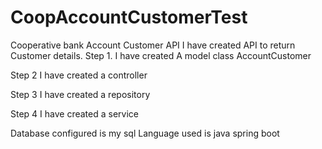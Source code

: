 
# CoopAccountCustomerTest
Cooperative bank Account Customer API
I have created API to return Customer details.
Step 1. I have created A model class AccountCustomer

Step 2 I have created a controller

Step 3 I have created a repository

Step 4 I have created a service

Database configured is my sql
Language used is java spring boot
